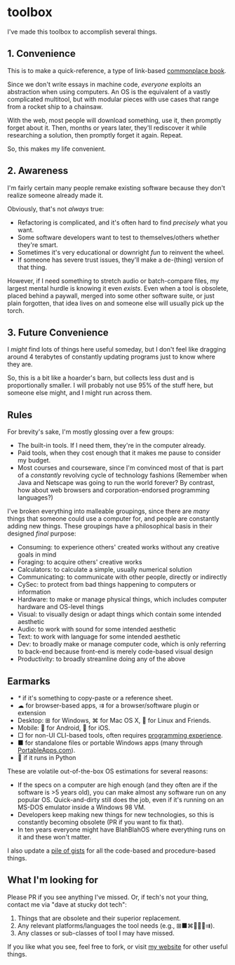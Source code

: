# toolbox

I've made this toolbox to accomplish several things.

## 1. Convenience

This is to make a quick-reference, a type of link-based [commonplace book](https://en.wikipedia.org/wiki/Commonplace_book).

Since we don't write essays in machine code, _everyone_ exploits an abstraction when using computers. An OS is the equivalent of a vastly complicated multitool, but with modular pieces with use cases that range from a rocket ship to a chainsaw.

With the web, most people will download something, use it, then promptly forget about it. Then, months or years later, they'll rediscover it while researching a solution, then promptly forget it again. Repeat.

So, this makes my life convenient.

## 2. Awareness

I'm fairly certain many people remake existing software because they don't realize someone already made it.

Obviously, that's not *always* true:

- Refactoring is complicated, and it's often hard to find *precisely* what you want.
- Some software developers want to test to themselves/others whether they're smart.
- Sometimes it's very educational or downright *fun* to reinvent the wheel.
- If someone has severe trust issues, they'll make a de-(thing) version of that thing.

However, if I need something to stretch audio or batch-compare files, my largest mental hurdle is knowing it even *exists*. Even when a tool is obsolete, placed behind a paywall, merged into some other software suite, or just plain forgotten, that idea lives on and someone else will usually pick up the torch.

## 3. Future Convenience

I _might_ find lots of things here useful someday, but I don't feel like dragging around 4 terabytes of constantly updating programs just to know where they are.

So, this is a bit like a hoarder's barn, but collects less dust and is proportionally smaller. I will probably not use 95% of the stuff here, but someone else might, and I might run across them.

## Rules

For brevity's sake, I'm mostly glossing over a few groups:

- The built-in tools. If I need them, they're in the computer already.
- Paid tools, when they cost enough that it makes me pause to consider my budget.
- Most courses and courseware, since I'm convinced most of that is part of a *constantly* revolving cycle of technology fashions (Remember when Java and Netscape was going to run the world forever? By contrast, how about web browsers and corporation-endorsed programming languages?)

I've broken everything into malleable groupings, since there are *many* things that someone could use a computer for, and people are constantly adding new things. These groupings have a philosophical basis in their designed *final* purpose:

- Consuming: to experience others' created works without any creative goals in mind
- Foraging: to acquire others' creative works
- Calculators: to calculate a simple, usually numerical solution
- Communicating: to communicate with other people, directly or indirectly
- CySec: to protect from bad things happening to computers or information
- Hardware: to make or manage physical things, which includes computer hardware and OS-level things
- Visual: to visually design or adapt things which contain some intended aesthetic
- Audio: to work with sound for some intended aesthetic
- Text: to work with language for some intended aesthetic
- Dev: to broadly make or manage computer code, which is only referring to back-end because front-end is merely code-based visual design
- Productivity: to broadly streamline doing any of the above

## Earmarks

- _*_ if it's something to copy-paste or a reference sheet.
- ☁ for browser-based apps, ⇉ for a browser/software plugin or extension
- Desktop: ⊞ for Windows, ⌘ for Mac OS X, 🐧 for Linux and Friends.
- Mobile: 🤖 for Android, 🍎 for iOS.
- □ for non-UI CLI-based tools, often requires [programming experience](https://techsplained.xyz/prog-basics).
- ■ for standalone files or portable Windows apps (many through [PortableApps.com](https://portableapps.com/)).
- 🐍 if it runs in Python

These are volatile out-of-the-box OS estimations for several reasons:

- If the specs on a computer are high enough (and they often are if the software is >5 years old), you can make almost any software run on any popular OS. Quick-and-dirty still does the job, even if it's running on an MS-DOS emulator inside a Windows 98 VM.
- Developers keep making new things for new technologies, so this is constantly becoming obsolete (PR if you want to fix that).
- In ten years everyone might have BlahBlahOS where everything runs on it and these won't matter.

I also update a [pile of gists](https://gist.github.com/Phileosopher) for all the code-based and procedure-based things.

## What I'm looking for

Please PR if you see anything I've missed. Or, if tech's not your thing, contact me via "dave at stucky dot tech":

1. Things that are obsolete and their superior replacement.
2. Any relevant platforms/languages the tool needs (e.g., ⊞■⌘🐧🍎🤖⇉).
3. Any classes or sub-classes of tool I may have missed.

If you like what you see, feel free to fork, or visit [my website](https://stucky.tech) for other useful things.
